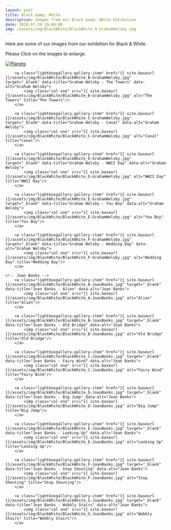 ```yaml
---
layout: post
title: Black &amp; White
description: Images from our Black &amp; White Exhibition
date: 2018-07-20 19:00:00
img: /assets/img/BlackWhite/BlackWhite_A-GrahamWelsby.jpg
---
```


Here are some of our images from our exhibition for Black &amp; White. 

Please Click on the images to enlarge.

<div class="lightboxgallery-gallery">
	<!-- Graham Welsby -->
		<a class="lightboxgallery-gallery-item" href="{{ site.baseurl }}/assets/img/BlackWhite/BlackWhite_A-GrahamWelsby.jpg" target="_blank" data-title="Graham Welsby - Planets" data-alt="Graham Welsby">	
			<img class="col one" src="{{ site.baseurl }}/assets/img/BlackWhite/BlackWhite_A-GrahamWelsby.jpg" alt="Planets" title="Planets"/>
		</a>

		<a class="lightboxgallery-gallery-item" href="{{ site.baseurl }}/assets/img/BlackWhite/BlackWhite_B-GrahamWelsby.jpg" target="_blank" data-title="Graham Welsby - The Towers" data-alt="Graham Welsby">	
			<img class="col one" src="{{ site.baseurl }}/assets/img/BlackWhite/BlackWhite_B-GrahamWelsby.jpg" alt="The Towers" title="The Towers"/>
		</a>

		<a class="lightboxgallery-gallery-item" href="{{ site.baseurl }}/assets/img/BlackWhite/BlackWhite_C-GrahamWelsby.jpg" target="_blank" data-title="Graham Welsby - Canal" data-alt="Graham Welsby">	
			<img class="col one" src="{{ site.baseurl }}/assets/img/BlackWhite/BlackWhite_C-GrahamWelsby.jpg" alt="Canal" title="Canal"/>
		</a>

		<a class="lightboxgallery-gallery-item" href="{{ site.baseurl }}/assets/img/BlackWhite/BlackWhite_D-GrahamWelsby.jpg" target="_blank" data-title="Graham Welsby - WWII Day" data-alt="Graham Welsby">	
			<img class="col one" src="{{ site.baseurl }}/assets/img/BlackWhite/BlackWhite_D-GrahamWelsby.jpg" alt="WWII Day" title="WWII Day"/>
		</a>

		<a class="lightboxgallery-gallery-item" href="{{ site.baseurl }}/assets/img/BlackWhite/BlackWhite_E-GrahamWelsby.jpg" target="_blank" data-title="Graham Welsby - You Boy" data-alt="Graham Welsby">	
			<img class="col one" src="{{ site.baseurl }}/assets/img/BlackWhite/BlackWhite_E-GrahamWelsby.jpg" alt="You Boy" title="You Boy"/>
		</a>

		<a class="lightboxgallery-gallery-item" href="{{ site.baseurl }}/assets/img/BlackWhite/BlackWhite_F-GrahamWelsby.jpg" target="_blank" data-title="Graham Welsby - Wedding Day" data-alt="Graham Welsby">	
			<img class="col one" src="{{ site.baseurl }}/assets/img/BlackWhite/BlackWhite_F-GrahamWelsby.jpg" alt="Wedding Day" title="Wedding Day"/>
		</a>

	<!-- Joan Banks -->
		<a class="lightboxgallery-gallery-item" href="{{ site.baseurl }}/assets/img/BlackWhite/BlackWhite_A-JoanBanks.jpg" target="_blank" data-title="Joan Banks - Alien" data-alt="Joan Banks">	
			<img class="col one" src="{{ site.baseurl }}/assets/img/BlackWhite/BlackWhite_A-JoanBanks.jpg" alt="Alien" title="Alien"/>
		</a>

		<a class="lightboxgallery-gallery-item" href="{{ site.baseurl }}/assets/img/BlackWhite/BlackWhite_B-JoanBanks.jpg" target="_blank" data-title="Joan Banks - Old Bridge" data-alt="Joan Banks">	
			<img class="col one" src="{{ site.baseurl }}/assets/img/BlackWhite/BlackWhite_B-JoanBanks.jpg" alt="Old Bridge" title="Old Bridge"/>
		</a>

		<a class="lightboxgallery-gallery-item" href="{{ site.baseurl }}/assets/img/BlackWhite/BlackWhite_C-JoanBanks.jpg" target="_blank" data-title="Joan Banks - Fairy Wind" data-alt="Joan Banks">	
			<img class="col one" src="{{ site.baseurl }}/assets/img/BlackWhite/BlackWhite_C-JoanBanks.jpg" alt="Fairy Wind" title="Fairy Wind"/>
		</a>

		<a class="lightboxgallery-gallery-item" href="{{ site.baseurl }}/assets/img/BlackWhite/BlackWhite_D-JoanBanks.jpg" target="_blank" data-title="Joan Banks - Big Jump" data-alt="Joan Banks">	
			<img class="col one" src="{{ site.baseurl }}/assets/img/BlackWhite/BlackWhite_D-JoanBanks.jpg" alt="Big Jump" title="Big Jump"/>
		</a>

		<a class="lightboxgallery-gallery-item" href="{{ site.baseurl }}/assets/img/BlackWhite/BlackWhite_E-JoanBanks.jpg" target="_blank" data-title="Joan Banks - Looking Up" data-alt="Joan Banks">	
			<img class="col one" src="{{ site.baseurl }}/assets/img/BlackWhite/BlackWhite_E-JoanBanks.jpg" alt="Looking Up" title="Looking Up"/>
		</a>

		<a class="lightboxgallery-gallery-item" href="{{ site.baseurl }}/assets/img/BlackWhite/BlackWhite_F-JoanBanks.jpg" target="_blank" data-title="Joan Banks - Stop Shouting" data-alt="Joan Banks">	
			<img class="col one" src="{{ site.baseurl }}/assets/img/BlackWhite/BlackWhite_F-JoanBanks.jpg" alt="Stop Shouting" title="Stop Shouting"/>
		</a>

		<a class="lightboxgallery-gallery-item" href="{{ site.baseurl }}/assets/img/BlackWhite/BlackWhite_G-JoanBanks.jpg" target="_blank" data-title="Joan Banks - Wobbly Stairs" data-alt="Joan Banks">	
			<img class="col one" src="{{ site.baseurl }}/assets/img/BlackWhite/BlackWhite_G-JoanBanks.jpg" alt="Wobbly Stairs" title="Wobbly Stairs"/>
		</a>


</div>